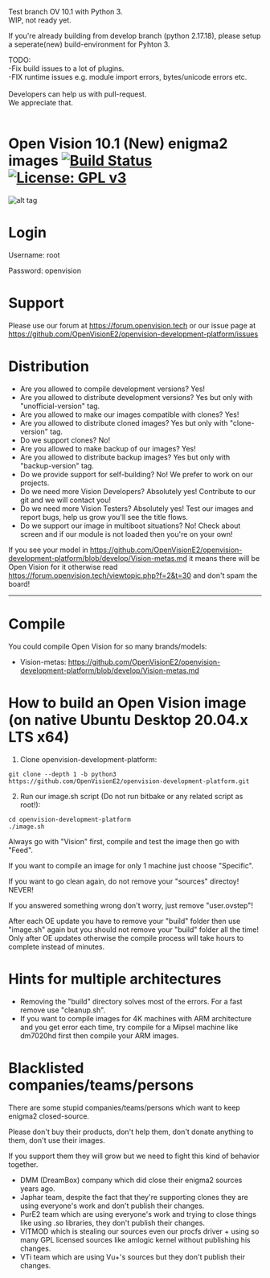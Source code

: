 Test branch OV 10.1 with Python 3.<br>
WIP, not ready yet.<br>

If you're already building from develop branch (python 2.17.18), please setup a seperate(new) build-environment for Pyhton 3.<br>

TODO:<br>
-Fix build issues to a lot of plugins.<br>
-FIX runtime issues e.g. module import errors, bytes/unicode errors etc.<br>
<br>
Developers can help us with pull-request.<br>
We appreciate that.<br>
<br>

Open Vision 10.1 (New) enigma2 images [![Build Status](https://travis-ci.org/OpenVisionE2/openvision-development-platform.svg?branch=develop)](https://travis-ci.org/OpenVisionE2/openvision-development-platform) [![License: GPL v3](https://img.shields.io/badge/License-GPLv3-blue.svg)](https://www.gnu.org/licenses/gpl-3.0)
=====================================
![alt tag](https://raw.github.com/OpenVisionE2/openvision-development-platform/develop/meta-openvision/recipes-openvision/bootlogo/openvision-bootlogo/bootlogo.jpg)


# Login

Username: root

Password: openvision

# Support

Please use our forum at https://forum.openvision.tech or our issue page at https://github.com/OpenVisionE2/openvision-development-platform/issues

# Distribution

* Are you allowed to compile development versions? Yes!
* Are you allowed to distribute development versions? Yes but only with "unofficial-version" tag.
* Are you allowed to make our images compatible with clones? Yes!
* Are you allowed to distribute cloned images? Yes but only with "clone-version" tag.
* Do we support clones? No!
* Are you allowed to make backup of our images? Yes!
* Are you allowed to distribute backup images? Yes but only with "backup-version" tag.
* Do we provide support for self-building? No! We prefer to work on our projects.
* Do we need more Vision Developers? Absolutely yes! Contribute to our git and we will contact you!
* Do we need more Vision Testers? Absolutely yes! Test our images and report bugs, help us grow you'll see the title flows.
* Do we support our image in multiboot situations? No! Check about screen and if our module is not loaded then you're on your own!

If you see your model in https://github.com/OpenVisionE2/openvision-development-platform/blob/develop/Vision-metas.md it means there will be Open Vision for it otherwise read https://forum.openvision.tech/viewtopic.php?f=2&t=30 and don't spam the board!

---

# Compile

You could compile Open Vision for so many brands/models:
* Vision-metas: https://github.com/OpenVisionE2/openvision-development-platform/blob/develop/Vision-metas.md

# How to build an Open Vision image (on native Ubuntu Desktop 20.04.x LTS x64)

1. Clone openvision-development-platform:
```
git clone --depth 1 -b python3 https://github.com/OpenVisionE2/openvision-development-platform.git
```
2. Run our image.sh script (Do not run bitbake or any related script as root!):
```
cd openvision-development-platform
./image.sh
```
Always go with "Vision" first, compile and test the image then go with "Feed".

If you want to compile an image for only 1 machine just choose "Specific".

If you want to go clean again, do not remove your "sources" directoy! NEVER!

If you answered something wrong don't worry, just remove "user.ovstep"!

After each OE update you have to remove your "build" folder then use "image.sh" again but you should not remove your "build" folder all the time! Only after OE updates otherwise the compile process will take hours to complete instead of minutes.

# Hints for multiple architectures

* Removing the "build" directory solves most of the errors. For a fast remove use "cleanup.sh".
* If you want to compile images for 4K machines with ARM architecture and you get error each time, try compile for a Mipsel machine like dm7020hd first then compile your ARM images.

# Blacklisted companies/teams/persons

There are some stupid companies/teams/persons which want to keep enigma2 closed-source.

Please don't buy their products, don't help them, don't donate anything to them, don't use their images.

If you support them they will grow but we need to fight this kind of behavior together.

* DMM (DreamBox) company which did close their enigma2 sources years ago.
* Japhar team, despite the fact that they're supporting clones they are using everyone's work and don't publish their changes.
* PurE2 team which are using everyone's work and trying to close things like using .so libraries, they don't publish their changes.
* VITMOD which is stealing our sources even our procfs driver + using so many GPL licensed sources like amlogic kernel without publishing his changes.
* VTi team which are using Vu+'s sources but they don't publish their changes.
